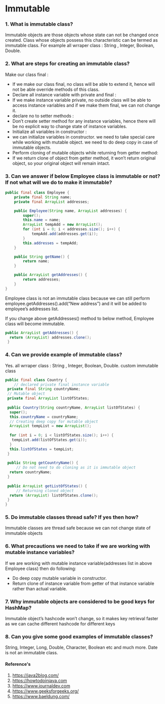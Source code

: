# Immutable

### 1. What is immutable class?
Immutable objects are those objects whose state can not be changed once created. Class whose objects possess this characteristic can be termed as immutable class.
For example all wrraper class : String , Integer, Boolean, Double.

### 2. What are steps for creating an immutable class?
Make our class final : 
- If we make our class final, no class will be able to extend it, hence will not be able override methods of this class.
- Declare all instance variable with private and final : 
- If we make instance variable private, no outside class will be able to access instance variables and if we make them final, we can not change it.
- declare no to setter methods :
- Don’t create setter method for any instance variables, hence there will be no explicit way to change state of instance variables.
- Initialize all variables in constructor :
- we can initialize variables in constructor. we need to take special care while working with mutable object. we need to do deep copy in case of immutable objects.
- Perform cloning of mutable objects while returning from getter method:
- If we return clone of object from getter method, it won’t return original object, so your original object will remain intact.

### 3. Can we answer if below Employee class is immutable or not? If not what will we do to make it immutable?
```java
public final class Employee {
	private final String name;
	private final ArrayList addresses;

	public Employee(String name, ArrayList addresses) {
		super();
		this.name = name;
		ArrayList tempAdd = new ArrayList();
		for (int i = 0; i < addresses.size(); i++) {
			tempAdd.add(addresses.get(i));
		}
		this.addresses = tempAdd;
	}

	public String getName() {
		return name;
	}

	public ArrayList getAddresses() {
		return addresses;
	}
}
```
Employee class is not an immutable class because we can still perform employee.getAddresses().add(“New address”) and it will be added to employee’s addresses list.

If you change above getAddresses() method to below method, Employee class will become immutable.
```java
public ArrayList getAddresses() {
  return (ArrayList) addresses.clone();
 }
```

### 4. Can we provide example of immutable class?
Yes.  all wrraper class : String , Integer, Boolean, Double.
custom immutable class
```java
public final class Country {
    // declared private final instance variable
 private final String countryName;
 // Mutable object
 private final ArrayList listOfStates;
 
 public Country(String countryName, ArrayList listOfStates) {
  super();
  this.countryName = countryName;
  // Creating deep copy for mutable object
  ArrayList tempList = new ArrayList();
 
  for (int i = 0; i < listOfStates.size(); i++) {
   tempList.add(listOfStates.get(i));
  }
  this.listOfStates = tempList;
 }
 
 public String getCountryName() {
     // Do not need to do cloning as it is immutable object
  return countryName;
 }
 
 public ArrayList getListOfStates() {
     // Returning cloned object 
  return (ArrayList) listOfStates.clone();
 }
}
```

### 5. Do immutable classes thread safe? If yes then how?
Immutable classes are thread safe because we can not change state of immutable objects

### 6. What precautions we need to take if we are working with mutable instance variables?
If we are working with mutable instance variable(addresses list in above Employee class) then do following:

- Do deep copy mutable variable in constructor.
- Return clone of instance variable from getter of that instance variable rather than actual variable.

### 7. Why immutable objects are considered to be good keys for HashMap?
Immutable object’s hashcode won’t change, so it makes key retrieval faster as we can cache different hashcode for different keys

### 8. Can you give some good examples of immutable classes?
String, Integer, Long, Double, Character, Boolean etc and much more. Date is not an immutable class.



#### Reference's ####
01. https://java2blog.com/
02. https://howtodoinjava.com
03. https://www.journaldev.com
04. https://www.geeksforgeeks.org/
05. https://www.baeldung.com/

